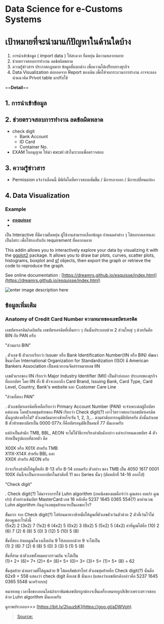 Data Science for e-Customs Systems
===

# เป้าหมายที่จะนำมาแก้ปัญหาในด้านใดบ้าง

1. การนำเข้าข้อมูล ( import data ) ให้สะดวก ยืดหยุ่น มีความหลากหลาย 
3. ช่วยตรวจสอบการทำงาน ลดข้อผิดพลาด
4. ความรู้ข่าวสาร ประกาศกฎหมาย ข้อมูลที่แตกต่าง เพื่อความได้เปรียบทางธุรกิจ
5. Data Visualization ต่อยอดจาก Report ของเดิม เพื่อให้จบกระบวนการทำงาน อาจจะลองนำแนวคิด Privot table มาปรับใช้

 ==**Detail**==
 
## 1. การนำเข้าข้อมูล




## 2. ช่วยตรวจสอบการทำงาน ลดข้อผิดพลาด

- check digit 
	- Bank Account
	- ID Card
	- Container No.
- EXAM ใบอนุญาต ให้นำ excel เข้าในระบบเพื่อตรวจสอบ



## 3. ความรู้ข่าวสาร
- Permission แจ้งว่าเดือนนี้ มีพิกัดใดที่ตรวจสอบเพิ่มขึ้น / มีการเอาออก / มีการเปลี่ยนแปลง



## 4. Data Visualization 

### Example


- [**_esquisse_**](https://github.com/dreamRs/esquisse) 
- 
เป็น Interactive ที่มีความยืดหยุ่น ผู้ใช้งานสามารถเลือกข้อมูล กำหนดค่าต่าง ๆ ได้หลากหลายและเป็นอิสระ เพื่อให้รองรับกับ requirement ที่หลากหลาย 

This addin allows you to interactively explore your data by visualizing it with the  [ggplot2](https://github.com/tidyverse/ggplot2)  package. It allows you to draw bar plots, curves, scatter plots, histograms, boxplot and  [sf](https://github.com/r-spatial/sf)  objects, then export the graph or retrieve the code to reproduce the graph.

See online documentation :  [https://dreamrs.github.io/esquisse/index.html](https://dreamrs.github.io/esquisse/index.html)


![enter image description here](https://github.com/dreamRs/esquisse/raw/master/man/figures/esquisse.gif)


## ข้อมูลเพิ่มเติม

### Anatomy of Credit Card Number ความหมายของเลขบัตรเครดิต

เลขบัตรเครดิต/เดบิตกัน เลขบัตรเครดิตที่เห็นยาว ๆ กันนั้นประกอบด้วย 2 ส่วนใหญ่ ๆ ด้วยกันคือ BIN กับ PAN ครับ

"ส่วนแรก BIN"

. ตัวเลข 6 ตัวแรกเรียกว่า Issuer หรือ Bank Identification Number(IIN หรือ BIN) พัฒนาขึ้นมาโดย International Organization for Standardization (ISO) มี American Bankers Association เป็นหน่วยงานจัดสรรหมายเลข IIN

เลขตัวแรกของ IIN เรียกว่า Major Industry Identifier (MII) เป็นตัวบ่งบอก ประเภทของธุรกิจที่ออกบัตร โดย IIN ทั้ง 6 ตัวจะบอกถึง Card Brand, Issuing Bank, Card Type, Card Level, Country, Bank's website และ Customer Care Line

"ส่วนที่สอง PAN"

. ตัวเลขบัตรเครดิตที่เหลือเรียกว่า Primary Account Number (PAN) จะจำเพาะต่อผู้ถือบัตรแต่ละคน โดยตัวเลขสุดท้ายของ PAN เรียกว่า Check digit(?) เอาไว้ตรวจสอบว่าเลขบัตรเครดิตนั้นถูกต้องหรือไม่? ตัวเลขถัดมาทางซ้ายก็จะรัน 1, 2, 3,... ตามลำดับการอนุมัติบัตรครับ ดังนั้นถ้าเลข 8 ตัวท้ายของบัตรเป็น 0000 077x ก็คือบัตรอนุมัติเป็นคนที่ 77 นั่นเองครับ

แต่ถ้าเป็นสำนัก TMB, BBL, AEON จะไม่ใช้วิธีการเรียงลำดับดังกล่าว แต่จะกำหนดเลขบัตร 4 ตัวท้ายเป็นรูปแบบที่ตายตัว คือ

X00X หรือ X01X สำหรับ TMB  
X11X-X14X สำหรับ BBL และ  
XX0X สำหรับ AEON ครับ

ถ้าจะเรียงลำดับให้ดูที่หลัก 8-13 หรือ 8-14 แทนครับ ตัวอย่าง ของ TMB เป็น 4050 1617 0001 100X อันนี้จะเป็นการออกบัตรในลำดับที่ 11 ของ Series นั้นๆ (ตัดหลักที่ 14-16 ออกไป)

"Check digit"

. Check digit(?) ได้มาจากการใช้ Luhn algorithm (เทคนิคของผมคือจำว่า คูณสอง ลบเก้า คูณเก้า) ตัวอย่างเช่นบัตร MasterCard เลข 16 หลักคือ 5237 1645 0365 554(?) มาคำนวณ Luhn algorithm กันดูว่าเลขสุดท้ายควรเป็นเลขอะไร?

ขั้นแรก จาก Check digit(?) ไล่ย้อนมาทางซ้ายมือให้คูณที่ตัวเลขตัวเว้นตัวด้วย 2 ตัวที่เว้นไว้ไม่ต้องคูณอะไรดังนี้  
(5x2) 2 (3x2) 7 (1x2) 6 (4x2) 5 (0x2) 3 (6x2) 5 (5x2) 5 (4x2) ค่าที่คูณได้คือ (10) 2 (6) 7 (2) 6 (8) 5 (0) 3 (12) 5 (10) 5 (8)

ขั้นที่สอง ถ้าผลคูณในวงเล็บเกิน 9 ให้ลบออกด้วย 9 จะได้เป็น  
(1) 2 (6) 7 (2) 6 (8) 5 (0) 3 (3) 5 (1) 5 (8)

ขั้นที่สาม นำตัวเลขทั้งหมดบวกรวมกัน จะได้เป็น  
(1)+ 2+ (6)+ 7+ (2)+ 6+ (8)+ 5+ (0)+ 3+ (3)+ 5+ (1)+ 5+ (8) = 62

ขั้นสุดท้าย นำผลรวมที่ได้คูณด้วย 9 ได้ผลลัพธ์เท่าไหร่ ตัวเลขสุดท้ายคือ Check digit(?) นั่นคือ  
62x9 = 558 แสดงว่า check digit คือเลข 8 นั่นเอง (แสดงว่าเลขบัตรดังกล่าวคือ 5237 1645 0365 5548 นะคร้าบบบ)

หมายเหตุ เวลาซื้อของออนไลน์ถ้าเราพิมพ์เลขบัตรถูกต้องจะขึ้นเครื่องหมายถูกสีเขียวเพราะตรวจสอบด้วย Luhn algorithm นั่นเองครับ  
  
ดูภาพประกอบ>>> [https://bit.ly/2IuuzbK](https://goo.gl/aDWVoh)

> [Source:](http://thaicashlesssociety.blogspot.com/2018/03/anatomy-of-credit-card-number.html)
<!--stackedit_data:
eyJoaXN0b3J5IjpbMTMwMTA3MzYxMiwtMzA3NDkwNDE5LDkzOD
EwODIzOSwtMjUyNjA0MzcxLDIwNjc4NDA4MjRdfQ==
-->